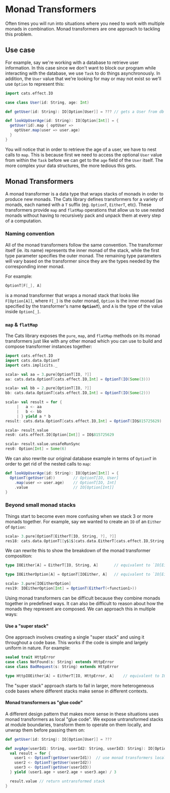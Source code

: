 <h1>Monad Transformers</h1>

Often times you will run into situations where you need to work with multiple monads in combination. Monad transformers
are one approach to tackling this problem.

<h2>Use case</h2>

For example, say we're working with a database to retrieve user information. In this case since we don't want to block 
our program while interacting with the database, we use `Task` to do things asynchronously. In addition, the `User` 
value that we're looking for may or may not exist so we'll use `Option` to represent this:

```scala
import cats.effect.IO

case class User(id: String, age: Int)

def getUser(id: String): IO[Option[User]] = ??? // gets a User from db

def lookUpUserAge(id: String): IO[Option[Int]] = {
  getUser(id).map { optUser =>
    optUser.map(user => user.age)
  }
}
```

You will notice that in order to retrieve the age of a user, we have to nest calls to `map`. This is because first we 
need to access the optional `User` value from within the `Task` before we can get to the `age` field of the `User` 
itself. The more complex your data structures, the more tedious this gets.

<h2>Monad Transformers</h2>

A monad transformer is a data type that wraps stacks of monads in order to produce new monads. The Cats library defines 
transformers for a variety of monads, each named with a `T` suffix (eg. `OptionT`, `EitherT`, etc). These transformers 
provide `map` and `flatMap` operations that allow us to use nested monads without having to recursively pack and unpack 
them at every step of a computation.

<h3>Naming convention</h3>

All of the monad transformers follow the same convention. The transformer itself (ie. its name) represents the inner 
monad of the stack, while the first type parameter specifies the outer monad. The remaining type parameters will vary 
based on the transformer since they are the types needed by the corresponding inner monad.

For example: 

```scala
OptionT[F[_], A] 
```

is a monad transformer that wraps a monad stack that looks like `F[Option[A]]`, where `F[_]` is the outer monad, 
`Option` is the inner monad (as specified by the transformer's name **`OptionT`**), and `A` is the type of the value 
inside `Option[_]`.

<h3><code>map</code> & <code>flatMap</code></h3>

The Cats library exposes the `pure`, `map`, and `flatMap` methods on its monad transformers just like with any other 
monad which you can use to build and compose transformer instances together:

```scala
import cats.effect.IO
import cats.data.OptionT
import cats.implicits._

scala> val aa = 3.pure[OptionT[IO, ?]]
aa: cats.data.OptionT[cats.effect.IO,Int] = OptionT(IO(Some(3)))

scala> val bb = 2.pure[OptionT[IO, ?]]
bb: cats.data.OptionT[cats.effect.IO,Int] = OptionT(IO(Some(2)))

scala> val result = for {
     |   a <- aa
     |   b <- bb
     | } yield a * b
result: cats.data.OptionT[cats.effect.IO,Int] = OptionT(IO$815725629)

scala> result.value
res0: cats.effect.IO[Option[Int]] = IO$815725629

scala> result.value.unsafeRunSync
res0: Option[Int] = Some(6)
```

We can also rewrite our original database example in terms of `OptionT` in order to get rid of the nested calls to 
`map`:

```scala
def lookUpUserAge(id: String): IO[Option[Int]] = {
  OptionT(getUser(id))        // OptionT[IO, User]
    .map(user => user.age)    // OptionT[IO, Int]
    .value                    // IO[Option[Int]]
}
```

<h3>Beyond small monad stacks</h3>

Things start to become even more confusing when we stack 3 or more monads together. For example, say we wanted to create
an `IO` of an `Either` of `Option`:

```scala
scala> 3.pure[OptionT[EitherT[IO, String, ?], ?]]
res18: cats.data.OptionT[[γ$1$]cats.data.EitherT[cats.effect.IO,String,γ$1$],Int] = OptionT(EitherT(<function1>))
```

We can rewrite this to show the breakdown of the monad transformer composition:

```scala
type IOEither[A] = EitherT[IO, String, A]       // equivalent to `IO[Either[String, A]]`

type IOEitherOption[A] = OptionT[IOEither, A]   // equivalent to `IO[Either[String, Option[A]]]`

scala> 3.pure[IOEitherOption]
res19: IOEitherOption[Int] = OptionT(EitherT(<function1>))
```

Using monad transformers can be difficult because they combine monads together in predefined ways. It can also be 
difficult to reason about how the monads they represent are composed. We can approach this in multiple ways:

<h4>Use a "super stack"</h4>

One approach involves creating a single "super stack" and using it throughout a code base. This works if the code is 
simple and largely uniform in nature. For example:

```scala
sealed trait HttpError
case class NotFound(s: String) extends HttpError
case class BadRequest(s: String) extends HttpError

type HttpIOEither[A] = EitherT[IO, HttpError, A]    // equivalent to IO[Either[HttpError, A]]
```

The "super stack" approach starts to fail in larger, more heterogeneous code bases where different stacks make sense in
different contexts.

<h4>Monad transformers as "glue code"</h4>

A different design pattern that makes more sense in these situations uses monad transformers as local "glue code". We
expose untransformed stacks at module boundaries, transform them to operate on them locally, and unwrap them before 
passing them on:

```scala
def getUser(id: String): IO[Option[User]] = ???

def avgAge(userId1: String, userId2: String, userId3: String): IO[Option[Int]] = {
  val result = for {
    user1 <- OptionT(getUser(userId1))  // use monad transformers locally to simplify composition
    user2 <- OptionT(getUser(userId2))
    user3 <- OptionT(getUser(userId3))
  } yield (user1.age + user2.age + user3.age) / 3

  result.value // return untransformed stack
}
```